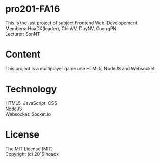 # pro201-FA16
This is the last project of subject Frontend Web-Developement<br/>
Members: HoaDX(leader), ChinVV, DuyNV, CuongPN<br/>
Lecturer: SonNT
# Content
This project is a multiplayer game use HTML5, NodeJS and Websocket.
# Technology
HTML5, JavaScript, CSS<br/>
NodeJS<br/>
Websocket: Socket.io
# License
The MIT License (MIT)<br/>
Copyright (c) 2016 hoadx
